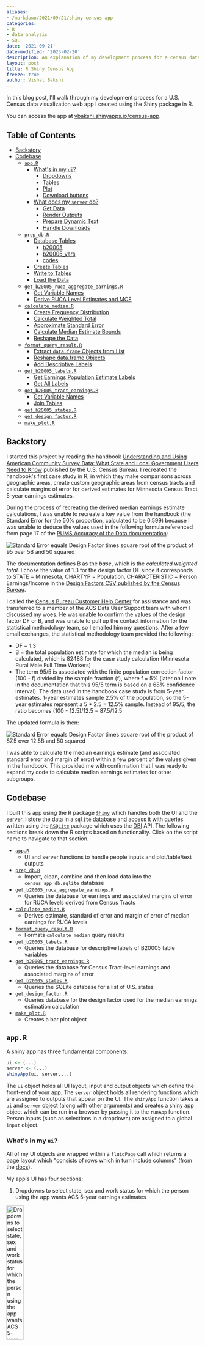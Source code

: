 ```yaml
---
aliases:
- /markdown/2021/09/21/shiny-census-app
categories:
- R
- data analysis
- SQL
date: '2021-09-21'
date-modified: '2023-02-20'
description: An explanation of my development process for a census data shiny app
layout: post
title: R Shiny Census App
freeze: true
author: Vishal Bakshi
---
```


In this blog post, I'll walk through my development process for a U.S. Census data visualization web app I created using the Shiny package in R. 

You can access the app at [vbakshi.shinyapps.io/census-app](http://vbakshi.shinyapps.io/census-app). 

## Table of Contents

- [Backstory](#backstory)
- [Codebase](#codebase)
  - [`app.R`](#app.r)
    - [What's in my `ui`?](#whats-in-my-ui)
      - [Dropdowns](#dropdowns)
      - [Tables](#tables)
      - [Plot](#plot)
      - [Download buttons](#download-buttons)
    - [What does my `server` do?](#what-does-my-server-do)
      - [Get Data](#get-data)
      - [Render Outputs](#render-outputs)
      - [Prepare Dynamic Text](#prepare-dynamic-text)
      - [Handle Downloads](#handle-downloads)
  - [`prep_db.R`](#prep_db.r)
    - [Database Tables](#database-tables)
      - [b20005](#b20005)
      - [b20005_vars](#b20005_vars)
      - [codes](#codes)
    - [Create Tables](#create-tables)
    - [Write to Tables](#write-to-tables)
    - [Load the Data](#load-the-data)
  - [`get_b20005_ruca_aggregate_earnings.R`](#get_b20005_ruca_aggregate_earnings.r)
    - [Get Variable Names](#get-variable-names)
    - [Derive RUCA Level Estimates and MOE](#derive-ruca-level-estimates-and-moe)
  - [`calculate_median.R`](#calculate_median.r)
    - [Create Frequency Distribution](#create-frequency-distribution)
    - [Calculate Weighted Total](#calculate-weighted-total)
    - [Approximate Standard Error](#approximate-standard-error)
    - [Calculate Median Estimate Bounds](#calculate-median-estimate-bounds)
    - [Reshape the Data](#reshape-the-data)
  - [`format_query_result.R`](#format_query_result.r)
    - [Extract `data.frame` Objects from List](#extract-data.frame-objects-from-list)
    - [Reshape data.frame Objects](#reshape-data.frame-objects)
    - [Add Descriptive Labels](#add-descriptive-labels)
  - [`get_b20005_labels.R`](#get_b20005_labels.r)
    - [Get Earnings Population Estimate Labels](#get-earnings-population-estimate-labels)
    - [Get All Labels](#get-all-labels)
  - [`get_b20005_tract_earnings.R`](#get_b20005_tract_earnings.r)
    - [Get Variable Names](#get-variable-names-1)
    - [Join Tables](#join-tables)
  - [`get_b20005_states.R`](#get_b20005_states.r)
  - [`get_design_factor.R`](#get_design_factor.r)
  - [`make_plot.R`](#make_plot.r)

## <a name="#backstory"></a>Backstory

I started this project by reading the handbook <a href="https://www.census.gov/content/dam/Census/library/publications/2020/acs/acs_state_local_handbook_2020.pdf">Understanding and Using American Community Survey Data: What State and Local Government Users Need to Know</a> published by the U.S. Census Bureau. I recreated the handbook's first case study in R, in which they make comparisons across geographic areas, create custom geographic areas from census tracts and calculate margins of error for derived estimates for Minnesota Census Tract 5-year earnings estimates. 

During the process of recreating the derived median earnings estimate calculations, I was unable to recreate a key value from the handbook (the Standard Error for the 50% proportion, calculated to be 0.599) because I was unable to deduce the values used in the following formula referenced from page 17 of the <a href="https://www2.census.gov/programs-surveys/acs/tech_docs/pums/accuracy/2015_2019AccuracyPUMS.pdf">PUMS Accuracy of the Data documentation</a>:

![Standard Error equals Design Factor times square root of the product of 95 over 5B and 50 squared](se_formula_original.png)

The documentation defines B as the _base_, which is the _calculated weighted total_. I chose the value of 1.3 for the design factor DF since it corresponds to STATE = Minnesota, CHARTYP = Population, CHARACTERISTIC = Person Earnings/Income in the <a href="https://www2.census.gov/programs-surveys/acs/tech_docs/pums/accuracy/2019_PUMS_5yr_Design_Factors.csv">Design Factors CSV published by the Census Bureau</a>.

I called the <a href="https://www.census.gov/programs-surveys/acs/contact.html">Census Bureau Customer Help Center</a> for assistance and was transferred to a member of the ACS Data User Support team with whom I discussed my woes. He was unable to confirm the values of the design factor DF or B, and was unable to pull up the contact information for the statistical methodology team, so I emailed him my questions. After a few email exchanges, the statistical methodology team provided the following:

- DF = 1.3
- B = the total population estimate for which the median is being calculated, which is 82488 for the case study calculation (Minnesota Rural Male Full Time Workers)
- The term 95/5 is associated with the finite population correction factor (100 - f) divided by the sample fraction (f), where f = 5% (later on I note in the documentation that this 95/5 term is based on a 68% confidence interval). The data used in the handbook case study is from 5-year estimates. 1-year estimates sample 2.5% of the population, so the 5-year estimates represent a 5 * 2.5 = 12.5% sample. Instead of 95/5, the ratio becomes (100 - 12.5)/12.5 = 87.5/12.5

The updated formula is then:

![Standard Error equals Design Factor times square root of the product of 87.5 over 12.5B and 50 squared](se_formula_modified.png)

I was able to calculate the median earnings estimate (and associated standard error and margin of error) within a few percent of the values given in the handbook. This provided me with confirmation that I was ready to expand my code to calculate median earnings estimates for other subgroups.

## <a name="#codebase"></a>Codebase

I built this app using the R package <a href="https://shiny.rstudio.com/reference/shiny/latest/">`Shiny`</a> which handles both the UI and the server. I store the data in a `sqlite` database and access it with queries written using the <a href="https://cran.r-project.org/web/packages/RSQLite/RSQLite.pdf">`RSQLite`</a> package which uses the <a href="https://dbi.r-dbi.org/reference/">DBI</a> API. The following sections break down the R scripts based on functionality. Click on the script name to navigate to that section.

- [`app.R`](#app.r)
  - UI and server functions to handle people inputs and plot/table/text outputs
- [`prep_db.R`](#prep-db-r)
  - Import, clean, combine and then load data into the `census_app_db.sqlite` database
- [`get_b20005_ruca_aggregate_earnings.R`](#get-b20005-ruca-aggregate-earnings-r)
  - Queries the database for earnings and associated margins of error for RUCA levels derived from Census Tracts
- [`calculate_median.R`](#calculate-median-r)
  - Derives estimate, standard of error and margin of error of median earnings for RUCA levels
- [`format_query_result.R`](#format-query-result-r)
  - Formats `calculate_median` query results
- [`get_b20005_labels.R`](#get-b20005-labels-r)
  - Queries the database for descriptive labels of B20005 table variables
- [`get_b20005_tract_earnings.R`](#get-b20005-tract-earnings)
  - Queries the database for Census Tract-level earnings and associated margins of error 
- [`get_b20005_states.R`](#get-b20005-states-r)
  - Queries the SQLite database for a list of U.S. states 
- [`get_design_factor.R`](#get-design-factor-r)
  - Queries database for the design factor used for the median earnings estimation calculation
- [`make_plot.R`](#make-plot-r)
  - Creates a bar plot object

## <a name="#app-r"></a>`app.R`

A shiny app has three fundamental components:

```R
ui <- (...)
server <- (...)
shinyApp(ui, server,...)
```
The `ui` object holds all UI layout, input and output objects which define the front-end of your app. The `server` object holds all rendering functions which are assigned to outputs that appear on the UI. The `shinyApp` function takes a `ui` and `server` object (along with other arguments) and creates a shiny app object which can be run in a browser by passing it to the `runApp` function. Person inputs (such as selections in a dropdown) are assigned to a global `input` object.

### <a name="whats-in-my-ui"></a>What's in my `ui`?

All of my UI objects are wrapped within a `fluidPage` call which returns a page layout which "consists of rows which in turn include columns" (from the [docs](https://shiny.rstudio.com/reference/shiny/latest/fluidPage.html)).

My app's UI has four sections:

1. Dropdowns to select state, sex and work status for which the person using the app wants ACS 5-year earnings estimates

<img src="ui_dropdowns.png" alt="Dropdowns to select state, sex and work status for which the person using the app wants ACS 5-year earnings estimates" width="30%"/>

2. A table with the estimate, standard error and margin of error for median earnings

![A table with the estimate, standard error and margin of error for median earnings](median_table.png)

3. A bar plot of population estimates for earnings levels for the selected state, sex, work status and RUCA (Rural-Urban Commuting Areas) level

![A bar plot of population estimates for earnings levels for the selected state, sex, work status and RUCA (Rural-Urban Commuting Areas) level](bar_plot.png)

4. A table with population estimates for earnings levels for each RUCA level for the selected state, sex and work status

Each section has a download button so that people can get the CSV files or plot image for their own analysis and reporting.
Each section is separated with `markdown('---')` which renders an HTML horizontal rule (`<hr>`).

#### <a href="dropdowns"></a>Dropdowns

Dropdowns (the HTML `<select>` element) are a type of UI Input. I define each with an `inputId` which is a `character` object for reference on the server-side, a label `character` object which is rendered above the dropdown, and a `list` object which defines the dropdown options.

```R
selectInput(
  inputId = "...",
  label = "...",
  choices = list(...)
)
```
In some cases, I want the person to see a `character` object in the dropdown that is more human-readable (e.g. `"Large Town"`) but use a corresponding input value in the server which is more computer-readable (e.g. `"Large_Town`). To achieve this, I use a named `character` vector where the names are displayed in the dropdown, and the assigned values are assigned to the global `input`:

```R
selectInput(
     inputId = "ruca_level",
     label = "Select RUCA Level",
     choices = list(
       "RUCA LEVEL" = c(
       "Urban" = "Urban", 
       "Large Town" = "Large_Town", 
       "Small Town" = "Small_Town", 
       "Rural" = "Rural"))
     )
```
In this case, if the person selects `"Large Town"` the value assigned to `input$ruca_level` is `"Large_Town"`.


#### <a name="tables"></a>Tables

Tables (the HTML `<table>` element) are a type of UI Output. I define each with an `outputId` for reference in the server.

```R
tableOutput(outputId = "...")
```

#### <a name="plot"></a>Plot

Similarly, a plot (which is rendered as an HTML `<img>` element) is a type of UI Output. I define each with an `outputId`.

```R
plotOutput(outputId = "...")
```

#### <a name="download-buttons"></a>Download Buttons
The download button (an HTML `<a>` element) is also a type of UI Output. I define each with an `outputId` and `label` (which is displayed as the HTML `textContent` attribute of the `<a>` element).

```R
downloadButton(
  outputId = "...",
  label = "..."
)
```

### <a name="what-does-my-server-do"></a>What does my `server` do?
The server function has three parameters: `input`, `output` and `session`. The `input` object is a `ReactiveValues` object which stores all UI Input values, which are accessed with `input$inputId`. The `output` object similarly holds UI Output values at `output$outputId`. I do not use the `session` object in my app (yet).

My app’s server has four sections:

1. Get data from the SQLite database
2. Render table and plot outputs
3. Prepare dynamic text (for filenames and the plot title)
4. Handle data.frame and plot downloads

#### <a name="get-data"></a>Get Data
There are three high-level functions which call query/format/calculation functions to return the data in the format necessary to produce table, text, download and plot outputs:

- The `earnings_data` function passes the person-selected dropdown options `input$sex`, `input$work_status` and `input$state` to the `get_b20005_ruca_aggregate_earnings` function to get a query result from the SQLite database. That function call is passed to `format_earnings`, which in turn is passed to the `reactive` function to make it a reactive expression. Only reactive expressions (and reactive endpoints in the `output` object) are allowed to access the `input` object which is a reactive source. You can read more about Shiny's "reactive programming model" in this [excellent article](https://shiny.rstudio.com/articles/reactivity-overview.html). 

```R
earnings_data <- reactive(
  format_earnings(
    get_b20005_ruca_aggregate_earnings(
      input$sex, 
      input$work_status, 
      input$state)))
```

- The `design_factor` function passes the `input$state` selection to the `get_design_factor` function which in turn is passed to the `reactive` function.

```R
design_factor <- reactive(get_design_factor(input$state))
```
- The `median_data` function passes the return values from `earnings_data()` and `design_factor()` to the `calculate_median` function which in turn is passed to the `reactive` function.

```R
median_data <- reactive(calculate_median(earnings_data(), design_factor()))
```


#### <a name="render-outputs"></a>Render Outputs
I have two reactive endpoints for table outputs, and one endpoint for a plot. The table outputs use `renderTable` (with row names displayed) with the `data.frame` coming from `median_data()` and `earnings_data()`. The plot output uses `renderPlot`, and a helper function `make_plot` to create a bar plot of `earnings_data()` for a person-selected `input$ruca_level` with a title created with the helper function `earnings_plot_title()`.

```R
output$median_data <- renderTable(
  expr = median_data(), 
  rownames = TRUE)
  
output$earnings_data <- renderTable(
  expr = earnings_data(), 
  rownames = TRUE)
    
output$earnings_histogram <- renderPlot(
  expr = make_plot(
    data=earnings_data(), 
    ruca_level=input$ruca_level, 
    plot_title=earnings_plot_title()))
```

#### <a name="prepare-dynamic-text"></a>Prepare Dynamic Text
I created four functions that generate filenames for the `downloadHandler` call when the corresponding `downloadButton` gets clicked, one function that generates the title used to generate the bar plot, and one function which takes computer-readable `character` objects (e.g. `"Large_Town"`) and maps it to and returns a more human-readable `character` object (e.g. `"Large Town"`). I chose to keep filenames more computer-readable (to avoid spaces) and the plot title more human-readable.

```R
get_pretty_text <- function(raw_text){
  text_map <- c("M" = "Male", 
  "F" = "Female",
  "FT" = "Full Time",
  "OTHER" = "Other",
  "Urban" = "Urban",
  "Large_Town" = "Large Town",
  "Small_Town" = "Small Town",
  "Rural" = "Rural")
  return(text_map[raw_text])
  }
 
earnings_plot_title <- function(){
  return(paste(
    input$state,
    get_pretty_text(input$sex),
    get_pretty_text(input$work_status),
    input$ruca_level,
    "Workers",
    sep=" "))
  }

b20005_filename <- function(){
    return(paste(
      input$state,
      get_pretty_text(input$sex),
      input$work_status,
      "earnings.csv",
      sep="_"
    ))
  }
  
median_summary_filename <- function() {
  paste(
    input$state,  
    get_pretty_text(input$sex), 
    input$work_status, 
    'estimated_median_earnings_summary.csv',  
    sep="_")
  }
  
ruca_earnings_filename <- function() {
  paste(
    input$state,  
    get_pretty_text(input$sex),  
    input$work_status, 
    'estimated_median_earnings_by_ruca_level.csv',  
    sep="_")
  }
  
earnings_plot_filename <- function(){
  return(paste(
    input$state,
    get_pretty_text(input$sex),
    input$work_status,
    input$ruca_level,
    "Workers.png",
    sep="_"))
  }
```

#### <a name="handle-downloads"></a>Handle downloads
I have five download buttons in my app: two which trigger a download of a zip file with two CSVs, two that downloads a single CSV, and one that downloads a single PNG. The `downloadHandler` function takes a `filename` and a `content` function to write data to a file.

In order to create a zip file, I use the `zip` base package function and pass it a vector with two filepaths (to which data is written using the base package's `write.csv` function) and a filename. I also specify the `contentType` as `"application/zip"`. In the zip file, one of the CSVs contains a query result from the `b20005` SQLite database table with earnings data, and the other file, `"b20005_variables.csv"` contains B20005 table variable names and descriptions. In order to avoid the files being written locally before download, I create a temporary directory with `tempdir` and prepend it to the filename to create the filepath.

For the bar plot image download, I use the `ggplot2` package's `ggsave` function, which takes a filename, a plot object (returned from the `make_plot` helper function) and the `character` object `"png"` (for the `device` parameter).

```R
output$download_selected_b20005_data <- downloadHandler(
    filename = "b20005_data.zip",
    content = function(fname) {
      # Create a temporary directory to prevent local storage of new files
      temp_dir <- tempdir()
      
      # Create two filepath character objects and store them in a list
      # which will later on be passed to the `zip` function
      path1 <- paste(temp_dir, '/', b20005_filename(), sep="")
      path2 <- paste(temp_dir, "/b20005_variables.csv", sep="")
      fs <- c(path1, path2)
      
      # Create a CSV with person-selection input values and do not add a column
      # with row names
      write.csv(
        get_b20005_earnings(input$state, input$sex, input$work_status), 
        path1,
        row.names = FALSE)
      
      # Create a CSV for table B20005 variable names and labels for reference
      write.csv(
        get_b20005_ALL_labels(),
        path2,
        row.names = FALSE)
      
      # Zip together the files and add flags to maximize compression
      zip(zipfile = fname, files=fs, flags = "-r9Xj")
    },
    contentType = "application/zip"
  )
  
output$download_all_b20005_data <- downloadHandler(
  filename = "ALL_B20005_data.zip",
  content = function(fname){
    path1 <- "ALL_B20005_data.csv"
    path2 <- "b20005_variables.csv"
    fs <- c(path1, path2)
    
    write.csv(
      get_b20005_earnings('ALL', 'ALL', 'ALL'),
      path1,
      row.names = FALSE)
    
    write.csv(
      get_b20005_ALL_labels(),
      path2,
      row.names = FALSE)
    
    zip(zipfile = fname, files=fs, flags = "-r9Xj")
    },
    contentType = "application/zip"
  )
  
output$download_median_summary <- downloadHandler(
  filename = median_summary_filename(),
  content = function(file) {
    write.csv(median_data(), file)
    }
  )
  
output$download_earnings_plot <- downloadHandler(
  filename = earnings_plot_filename(),
  content = function(file) {
    ggsave(
      file, 
      plot = make_plot(
        data=earnings_data(), 
        ruca_level=input$ruca_level, 
        plot_title=earnings_plot_title()), 
        device = "png")
      }
  )
  
output$download_ruca_earnings <- downloadHandler(
  filename = ruca_earnings_filename(),
  content = function(file) {
    write.csv(earnings_data(), file)
  }
  )
```

---

## <a name="prep-db-r"></a>`prep_db.R`
This script is meant to be run locally, and is not deployed, as doing so would create a long delay to load the app.

### <a name="database-tables"></a>Database Tables 

The database diagram is shown below (created using <a href="https://dbdiagram.io">dbdiagram.io</a>):

![Database diagram showing the database table schemas and their relationships](census-app-db.jpg)

I have five tables in my database:

### <a name="b20005"></a>b20005
Holds the data from the ACS 2015-2019 5-year detailed table B20005 (Sex By Work Experience In The Past 12 Months By Earnings In The Past 12 Months). This includes earnings estimates and margins of errors for Male and Female, Full Time and Other workers, for earning ranges (No earnings, $1 - $2499, $2500 - $4999, ..., $100000 or more). The following table summarizes the groupings of the (non-zero earnings) variables relevant to this app:

<br>

|Variable|Demographic|
|:-:|:-:|
|B20005_003 to B20005_025|Male Full Time Workers|
|B20005_029 to B20005_048|Male Other Workers|
|B20005_050 to B20005_072|Female Full Time Workers|
|B20005_076 to B20005_095|Female Other Workers|

<br>

### <a name="b20005-vars"></a>b20005_vars

Has the name (e.g. B20005_003E) and label (e.g. "Estimate!!Total!!Male!!Worked full-time, year-round in the past 12 months") for all B20005 variables. Variable names ending with an `E` are estimates, and those ending with `M` are margins of error.
- `ruca` contains RUCA (Rural-Urban Commuting Area) codes published by the <a href="https://www.ers.usda.gov/data-products/rural-urban-commuting-area-codes.aspx">U.S. Department of Agriculture Economic Research Service</a> which classify U.S. census tracts using measures of population density. The following table shows the code ranges relevant to this app:

<br>

|RUCA Code|RUCA Level|
|:-:|:-:|
|1-3|Urban|
|4-6|Large Town|
|7-9|Small Town|
|10|Rural|
|99|Zero Population|

<br>

### <a name="codes"></a>codes
olds state FIPS (Federal Information Processing Standards) codes and RUCA levels
- `design_factors` contains Design Factors for different characteristics (e.g. Person Earnings/Income) which are used to determine "the standard error of total and percentage sample estimates", and "reflect the effects of the actual sample design and estimation procedures used for the ACS." (<a href="https://www2.census.gov/programs-surveys/acs/tech_docs/pums/accuracy/2015_2019AccuracyPUMS.pdf">2015-2019 PUMS 5-Year Accuracy of the Data</a>).

In `prep_db.R`, I use the `DBI` package, `censusapi` and `base` R functions to perform the following protocol for each table:

### <a name="load-the-data"></a>Load the Data

- For tables `b20005` and `b20005_vars`, I use the `censusapi::getCensus` and `censusapi::listCensusMetadata` repsectively to get the data


```R
# TABLE b20005_vars ------------------------------
b20005_vars <- listCensusMetadata(
  name = 'acs/acs5',
  vintage = 2015,
  type = 'variables',
  group = 'B20005')
  
 # TABLE b20005 ----------------------------------
 b20005 <- getCensus(
  name = 'acs/acs5',
  region = "tract:*",
  regionin = regionin_value,
  vintage = 2015,
  vars = b20005_vars$name,
  key="..."
  )
```


- For tables `codes`, `ruca`, and `design_factors` I load the data from CSVs that I either obtained (in the case of the <a href="https://www2.census.gov/programs-surveys/acs/tech_docs/pums/accuracy/2019_PUMS_5yr_Design_Factors.csv">Design Factors</a>) or created (in the case of the codes and RUCA levels)


```R
 # TABLE codes ----------------------------------
state_codes <- read.csv(
  "data/state_codes.csv",
  colClasses = c(
    "character", 
    "character", 
    "character")
)

ruca_levels <- read.csv(
  "data/ruca_levels.csv",
  colClasses = c(
    "character",
    "character",
    "character")
)
```

### <a name="create-tables"></a>Create Tables

Once the data is ready, I use `DBI::dbExecute` to run a SQLite command to create each table. The relationships shown in the image above dictate which fields create the primary key (in some cases, a compound primary key) as listed below:

|Table|Primary Key|Notes|
|:-:|:-:|:-:|
|`b20005 `|`(state, county, tract)`)|Foreign key for table `ruca`|
|`b20005_vars`|`name`|e.g. `B20005_001E`|
|`ruca`|`TRACTFIPS`|Foreign key for table `b20005`|
|`codes`|`(CODE, DESCRIPTION)`|e.g. `(1, "Urban")`| 
|`design_factors`|`(ST, CHARACTERISTIC)`|e.g. `("27", "Person Earnings/Income")`|

### <a name="write-to-tables"></a>Write to Tables

Once the table has been created in the database, I write the `data.frame` to the corresponding table with the following call:

```R
dbWriteTable(census_app_db, "<table name>", <data.frame>, append = TRUE
```

---

## <a name="get-b20005-ruca-aggregate-earnings-r"></a>`get_b20005_ruca_aggregate_earnings.R`
The function inside this script (with the same name), receives inputs from the server, sends queries to the database and returns the results. This process involves two steps:

### <a name="get-variable-names"></a>Get Variable Names
The person using the app selects Sex (M or F), Work Status (Full Time or Other) and State (50 states + D.C. + Puerto Rico) for which they want to view and analyze earnings data. As shown above, different variables in table `b20005` correspond to different sexes and work statuses, and each tract for which there is all that earnings data resides in a given state. 

I first query `b20005_vars` to get the relevent variables names which will be used in the query to `b20005`, as shown below. `name`s that end with "M" (queried with the wilcard `'%M'`) are for margins of error and those that end with "E" (wildcard `'%E'`) are for estimates.

```R
vars <- dbGetQuery(
    census_app_db, 
    "SELECT name FROM b20005_vars 
    WHERE label LIKE $label_wildcard 
    AND name LIKE '%M'",
    params=list(label_wildcard=label_wildcard))
```
The `b20005_vars.label` column holds long string labels (which follow a consistent pattern, which is captured by the `$label_wildcard`) that describe the variable's contents. Here are a couple of examples:
<br>

|`b20005_vars.name`|`b20005_vars.label`|
|:-:|:-:|
|`B20005_053E`|`"Estimate!!Total!!Female!!Worked full-time, year-round in the past 12 months!!With earnings"`)|
|`B20005_076M`|`"Margin of Error!!Total!!Female!!Other!!With earnings!!$1 to $2,499 or loss"`|

<br>

Since the `label` string contains the sex and work status, I assign a `label_wildcard` based on the person inputs from the sex and work status UI dropdowns.

```R
# Prepare wildcard for query parameter `label_wildcard`
  if (sex == 'M') {
    if (work_status == 'FT') { label_wildcard <- "%!!Male!!Worked%" }
    if (work_status == 'OTHER') { label_wildcard <- "%!!Male!!Other%" }
  }
  
  if (sex == 'F') {
    if (work_status == 'FT') { label_wildcard <- "%!!Female!!Worked%" }
    if (work_status == 'OTHER') { label_wildcard <- "%!!Female!!Other%" }
  }
```

### <a name="derive-ruca-level-estimates-and-moe"></a>Derive RUCA Level Estimates and MOE 

Once the variables are returned, the actual values are queried from `b20005`, grouped by RUCA level. The ACS handbook <a href="https://www.census.gov/content/dam/Census/library/publications/2020/acs/acs_general_handbook_2020.pdf">Understanding and Using American Community Survey Data: What All Data Users Need to Know</a> shows how to calculate that margin of error for derived estimates. In our case, the margin of error for a RUCA level such as "Urban" for a given state is derived from the margin of error of individual Census Tracts using the formula below:

![The MOE for a sum of estimates is the square root of the sum of MOEs squared](moe_formula.png)

Translating this to a SQLite query:

```R
# Construct query string to square root of the sum of margins of error squared grouped by ruca level
query_string <- paste0(
    "SQRT(SUM(POWER(b20005.", vars$name, ", 2))) AS ", vars$name, collapse=",")
```
Where `vars$name` is a list of variable names, and the `collapse` parameter converts a list or vector to a string. The beginning of that `query_string` looks like:

```R
"SQRT(SUM(POWER(b20005.B20005_001M, 2))) AS B20005_001M, SQRT(..."
```

The query is further built by adding the rest of the SQL statements:

```R
query_string <- paste(
    "SELECT ruca.DESCRIPTION,",
    query_string,
    "FROM 'b20005' 
    INNER JOIN ruca 
    ON b20005.state || b20005.county || b20005.tract = ruca.TRACTFIPS
    WHERE 
    b20005.state = $state
    GROUP BY ruca.DESCRIPTION"
  )
```

The `ruca.DESCRIPTION` column, which contains RUCA levels (e.g. `"Urban"`) is joined onto `b20005` from the `ruca` table using the foreign keys representing the Census Tract FIPS code (`TRACTFIPS` for the `ruca` table and the concatenated field `state || county || tract` for `b20005`). The `$state` parameter is assigned the person-selected `state` input, and the columns are aggreaggated by RUCA levels (i.e. `GROUP BY ruca.DESCRIPTION`). Finally, the RUCA level and square root of the sum of MOEs squared are `SELECT`ed from the joined tables.

The query for estimates is simpler than MOEs, because estimates only need to be summed over RUCA levels:

```R
# Construct a query to sum estimates grouped by ruca level
  query_string <- paste0("SUM(b20005.",vars$name, ") AS ", vars$name, collapse=",")
```

`get_b20005_ruca_aggregate_earnings` returns the query result `data.frame`s in a named `list`:

```R
return(list("estimate" = estimate_rs, "moe" = moe_rs))
```
---

## <a name="calculate-median-r"></a>`calculate_median.R`
The procedure for calculating a median earnings data estimate is shown starting on page 17 of the Accuracy of PUMS documentation. This script follows it closely:

### <a name="create-frequency-distribution"></a>Create Frequency Distribution 

1. _Obtain the weighted frequency distribution for the selected variable._ `data` is a `data.frame` with earning estimate values. The rows are the earning ranges and the columns are `ruca_level`s:

<br>

```R
cum_percent <- 100.0 * cumsum(data[ruca_level]) / sum(data[ruca_level])
```

### <a name="calculated-weighted-total"></a>Calculate Weighted Total

2. _Calculate the weighted total to yield the base, B._

<br>

```R
B <- colSums(data[ruca_level])
```

### <a name="approximate-standard-error"></a>Approximate Standard Error

3. _Approximate the standard error of a 50 percent proportion using the formula in Standard Errors for Totals and Percentages_. The `design_factor` is passed to this function by the server who uses the `get_design_factor` function explained below to query the `design_factors` table.

<br>

```R
se_50_percent <- design_factor * sqrt(87.5/(12.5*B) * 50^2)
```
### <a name="calculate-median-estimate-bounds"></a>Calculate Median Estimate Bounds 

4. _Create the variable p_lower by subtracting the SE from 50 percent. Create p_upper by adding the SE to 50 percent._

<br>

```R
p_lower <- 50 - se_50_percent
p_upper <- 50 + se_50_percent
```

5. _Determine the categories in the distribution that contain p_lower and p_upper_...

<br>

```R
# Determine the indexes of the cumulative percent data.frame corresponding  
# to the upper and lower bounds of the 50% proportion estimate
cum_percent_idx_lower <- min(which(cum_percent > p_lower))
cum_percent_idx_upper <- min(which(cum_percent > p_upper))
```

.._If p_lower and p_upper fall in the same category, follow step 6. If p_lower and p_upper fall in different categories, go to step 7..._

<br>

```R
# The median estimation calculation is handled differently based on 
# whether the upper and lower bound indexes are equal
    if (cum_percent_idx_lower == cum_percent_idx_upper) {
```
6. _If p_lower and p_upper fall in the same category, do the following:_

  - _Define A1 as the smallest value in that category._

<br>

```R
# A1 is the minimum earnings value (e.g. 30000) of the earning range 
# (e.g. 30000 to 34999) corresponding to the lower bound cumulative percent
A1 <- earnings[cum_percent_idx_lower, "min_earnings"]
```
  - _Define A2 as the smallest value in the next (higher) category._

<br>

```R
# A2 is the minimum earnings value of the earning range above the 
# earning range corresponding to the upper bound cumulative percent
A2 <- earnings[cum_percent_idx_lower + 1, "min_earnings"]
```

  - _Define C1 as the cumulative percent of units strictly less than A1._

<br>

```R
# C1 is the cumulative percentage of earnings one row below the 
# lower bound cumulative percent
C1 <- cum_percent[cum_percent_idx_lower - 1, ]
```
  - _Define C2 as the cumulative percent of units strictly less than A2._
 
<br>

```R
# C2 is the cumulative percentage of the earnings below the 
# lower bound cumulative percent
C2 <- cum_percent[cum_percent_idx_lower, ]
```

  - _Use the following formulas to approximate the lower and upper bounds for a confidence interval about the median_:

<br>

```R
# the lower bound of the median 
lower_bound <- (p_lower - C1) / (C2 - C1) * (A2 - A1) + A1
      
# the upper bound of the median
upper_bound <- (p_upper - C1) / (C2 - C1) * (A2 - A1) + A1
```
7. _If p_lower and p_upper fall in different categories, do the following_:

  - _For the category containing p_lower: Define A1, A2, C1, and C2 as described in step 6. Use these values and the formula in step 6 to obtain the lower bound._

<br>

```R
# A1, A2, C1 and C2 are calculated using the lower bound cumulative percent
# to calculate the lower bound of the median estimate
A1 <- earnings[cum_percent_idx_lower, "min_earnings"]
A2 <- earnings[cum_percent_idx_lower + 1, "min_earnings"]
C1 <- cum_percent[cum_percent_idx_lower - 1, ]
C2 <- cum_percent[cum_percent_idx_lower, ]
lower_bound <- (p_lower - C1) / (C2 - C1) * (A2 - A1) + A1
```

  - _For the category containing p_upper: Define new values for A1, A2, C1, and C2 as described in step 6. Use these values and the formula in step 6 to obtain the upper bound._

<br>

```R
# A1, A2, C1 and C2 are calculated using the upper bound cumulative percent
# to calculate the upper bound of the median estimate
A1 <- earnings[cum_percent_idx_upper, "min_earnings"]
A2 <- earnings[cum_percent_idx_upper + 1, "min_earnings"]
C1 <- cum_percent[cum_percent_idx_upper - 1,]
C2 <- cum_percent[cum_percent_idx_upper,]
upper_bound <- (p_upper - C1) / (C2 - C1) * (A2 - A1) + A1
```

8. _Use the lower and upper bounds approximated in steps 6 or 7 to approximate the standard error of the median. SE(median) = 1/2 X (Upper Bound – Lower Bound)_

<br>

```R
# The median earning estimate is the average of the upper and lower bounds
# of the median estimates calculated above in the if-else block
median_earnings <- 0.5 * (lower_bound + upper_bound)
    
# The median SE is half the distance between the upper and lower bounds
# of the median estimate
median_se <- 0.5 * (upper_bound - lower_bound)

# The 90% confidence interval critical z-score is used to calculate 
# the margin of error
median_90_moe <- 1.645 * median_se
```

### <a name="reshape-the-data"></a>Reshape the Data
Finally, a `data.frame` is returned, which will be displayed in a `tableOutput` element.

<br>

```R
# A data.frame will be displayed in the UI
median_data <- data.frame(
  "Estimate" = median_earnings,
  "SE" = median_se,
  "MOE" = median_90_moe
)
```
---

## <a name="format-query-result-r"></a>`format_query_result.R`

The purpose of this function is to receive two `data.frame` objects, one for earnings `estimate` values, and one for the corresponding `moe` values, and return a single `data.frame` which is ready to be displayed in a `tableOutput`.

### <a name="extract-data-frame-objects-from-list"></a>Extract `data.frame` Objects from List

Since `get_b20005_ruca_aggregate_earnings` returns a named list, I first pull out the `estimate` and `moe` `data.frame` objects:

<br>

```R
# Pull out query result data.frames from the list
estimate <- rs[["estimate"]]
moe <- rs[["moe"]]
```

### <a name="reshape-data-frame-objects"></a>Reshape data.frame Objects

These  `data.frame` objects have RUCA levels in the column `DESCRIPTION` and one column for each population estimate. For example, the `estimate` for Alabama Full Time Female workers looks like this:

||`DESCRIPTION`|...|`B20005_053E`|`B20005_054E`|`B20005_055E`|...|
|:-:|:-:|:-:|:-:|:-:|:-:|:-:|
|1|`Large Town`|...|149|257|546|...|
|2|`Rural`|...|75|66|351|...|
|3|`Small Town`|...|28|162|634|...|
|4|`Urban`|...|468|1061|4732|...|
|5|`Zero Population`|...|0|0|0|...|

The `moe` `data.frame` has a similar layout.

However, in the UI, I want the table to look like this:

![Population estimates for earnings levels from $1 to $2499 up to $100000 and more for Alabama Full Time Female Workers](alabama_ft_female_earnings_table.png)

To achieve this, I first `t`ranspose the `estimate` and `moe` `data.frame`s...

<br>

```R
# Transpose the query results
col_names <- estimate[,"DESCRIPTION"]
estimate <- t(estimate[-1])
colnames(estimate) <- col_names
  
col_names <- moe[,"DESCRIPTION"]
moe <- t(moe[-1])
colnames(moe) <- col_names
```

...then zip them together, keeping in mind that not all states have tracts designated with all RUCA levels:

<br>

```R
# Create a mapping to make column names more computer-readable
format_ruca_level <- c(
  "Urban" = "Urban", 
  "Large Town" = "Large_Town", 
  "Small Town" = "Small_Town", 
  "Rural" = "Rural",
  "Zero Population" = "Zero_Population")

# bind together estimate and corresponding moe columns
# some states do not have all RUCA levels
# for example, Connecticut does not have "Small Town" tracts

# Create empty objects
output_table <- data.frame(temp = matrix(NA, nrow = nrow(estimate), ncol = 0))
col_names <- c()

for (ruca_level in c("Urban", "Large Town", "Small Town", "Rural")) {
  if (ruca_level %in% colnames(estimate)) {
    output_table <- cbind(output_table, estimate[,ruca_level], moe[,ruca_level])
    
    # paste "_MOE" suffix for MOE columns
    col_names <- c(
      col_names,
      format_ruca_level[[ruca_level]],
      paste0(format_ruca_level[[ruca_level]], "_MOE"))
  }
}

# Replace old names with more computer-readable names
colnames(output_table) <- col_names
```
<br>

### <a name="add-descriptive-labels"></a>Add Descriptive Labels

Finally, `merge` the `output_table` `data.frame` with `labels` (long form description of the B20005 variables) which are retrieved from the database using the `get_b20005_labels` function explained later on in this post. Remember that the `label` is delimited with `"!!"` and the last substring contains earnings ranges (e.g. "$30,000 to $34,999"):

<br>

```R
# name rows as long-form labels, by splitting them by '!!' and 
# grabbing the last chunk which has dollar ranges e.g. 
# $30000 to $34999
output_table <- merge(output_table, labels, by.x = 0, by.y = "name")
split_label <- data.frame(
  do.call(
    'rbind', 
    strsplit(as.character(output_table$label),'!!',fixed=TRUE)))

rownames(output_table) <- split_label$X6
```
<br>

---

## <a name="get-b20005-labels-r"></a>`get_b20005_labels.R`
This script contains two helper functions to retrieve the `label` column from the `b20005_vars` table. 

### <a name="get-earnings-population-estimate-labels"></a>Get Earnings Population Estimate Labels

The first one, `get_b20005_labels` retrieves the variable `name` and `label` for earning range strings (e.g. "$30,000 to $34,999"):

<br>

```R
get_b20005_labels <- function() {
  census_app_db <- dbConnect(RSQLite::SQLite(), "census_app_db.sqlite")
  rs <- dbGetQuery(
    census_app_db, 
    "SELECT 
      name, label
    FROM 'b20005_vars' 
    WHERE 
      label LIKE '%$%'
    ORDER BY name"
    )
  dbDisconnect(census_app_db)
  return(rs)
}
```
<br>

### <a name="get-all-labels"></a>Get All Labels

The second function, `get_b20005_ALL_labels` returns the whole table:

<br>

```R
get_b20005_ALL_labels <- function() {
  census_app_db <- dbConnect(RSQLite::SQLite(), "census_app_db.sqlite")
  rs <- dbGetQuery(
    census_app_db, 
    "SELECT 
      name, label
    FROM 'b20005_vars' 
    ORDER BY name"
  )
  dbDisconnect(census_app_db)
  return(rs)
}
```

<br>

---

## <a name="get-b20005-tract-earnings-r"></a>`get_b20005_tract_earnings.R`
This function is similar to `get_b20005_ruca_aggregate_earnings` but does not aggregate by RUCA level, and also includes Census Tracts that are not designated a RUCA level. The `label_wildcard` is constructed the same way as before.

### <a name="get-variable-names-tract"></a>Get Variable Names
The variable `name`s are obtained for both margin of error and estimates in the same query:

<br>

```R
 # Get b20005 variable names (estimates and moe)
vars <- dbGetQuery(
  census_app_db, 
  "SELECT name FROM b20005_vars 
  WHERE label LIKE $label_wildcard",
  params=list(label_wildcard=label_wildcard)
  )
```

<br>

### <a name="#join-tables"></a>Join Tables

The tract-level earnings are queried with the following, using a `LEFT JOIN` between `b20005` and `ruca` tables to include tracts that do not have a RUCA level.

<br>

```R
# Construct query to get tract-level earnings data
query_string <- paste(
  "SELECT ruca.DESCRIPTION,
  b20005.state || b20005.county || b20005.tract AS TRACTFIPS,",
  paste0(vars$name, collapse=","),
  "FROM b20005 
  LEFT JOIN ruca 
  ON b20005.state || b20005.county || b20005.tract = ruca.TRACTFIPS
  WHERE 
  b20005.state LIKE $state")
```

<br>

---

## <a name="get-b20005-states-r"></a>`get_b20005_states.R`
This function retrieves state codes and names from the `codes` table, and is used to assign `choices` to `selectInput` dropdowns. `"United States"` which has a FIPS code of `"00"` is excluded because the `b20005` table contains state-level data only. The query result is sorted by the state name so that the dropdown menu `choices` are in ascending alphabetical order.

```R
states <- dbGetQuery(
  census_app_db, 
  "SELECT DESCRIPTION, CODE
  FROM codes 
  WHERE CATEGORY = 'state'
  AND CODE <> '00'
  ORDER BY DESCRIPTION")
```

<br>

---

## <a name="get-design-factor-r"></a>`get_design_factor.R`
This function retrieves a single numeric Design Factor for the "Person Earnings/Income" characteristic from the `design_factors` table for a given `state` parameter:

<br>

```R
rs <- dbGetQuery(
  census_app_db, 
  "SELECT DESIGN_FACTOR FROM design_factors
  WHERE ST = $state
  AND CHARACTERISTIC = 'Person Earnings/Income'",
  params = list(state=state))

rs <- as.numeric(rs[1, "DESIGN_FACTOR"])
```

<br>

---

## <a name="make-plot-r"></a>`make_plot.R`
This is function creates a `ggplot.bar_plot` object using a given data, RUCA level, and title. The x-axis labels are rotated, both axis labels are resized, and plot title and subtitle are formatted.

<br>

```R
make_plot <- function(data, ruca_level, plot_title){
  # Prepare x-axis factor for `aes` parameter
  xs <- rownames(data)
  xs <- factor(xs, xs)

  bar_plot <- ggplot(
    data=data,
    aes(x=xs, y=get(ruca_level))) + 
    geom_bar(stat='identity') + 

    theme(
      # Rotate x-axis labels
      axis.text.x=element_text(
        angle = -90, 
        vjust = 0.5, 
        hjust=1, 
        size=12),

      # Resize x-axis labels and move them away from axis
      axis.title.x=element_text(vjust=-0.75,size=14),

      # Resize y-axis labels
      axis.text.y=element_text(size=12),
      axis.title.y=element_text(size=14),

      # Set plot title and subtitle font and placement
      plot.title = element_text(size = 18, hjust=0.5, face='bold'),
      plot.subtitle = element_text(size = 12, hjust=0.5)) +

    labs(x="Earnings", y="Population Estimate") + 
    ggtitle(plot_title, subtitle="Population Estimate by Earnings Level")

  return (bar_plot)
}
```

<br>

---

<br>
